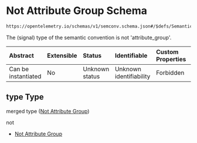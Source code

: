 # Not Attribute Group Schema

```txt
https://opentelemetry.io/schemas/v1/semconv.schema.json#/$defs/SemanticConventionBase/allOf/1/if/properties/type
```

The (signal) type of the semantic convention is not 'attribute\_group'.

| Abstract            | Extensible | Status         | Identifiable            | Custom Properties | Additional Properties | Access Restrictions | Defined In                                                                           |
| :------------------ | :--------- | :------------- | :---------------------- | :---------------- | :-------------------- | :------------------ | :----------------------------------------------------------------------------------- |
| Can be instantiated | No         | Unknown status | Unknown identifiability | Forbidden         | Allowed               | none                | [semconv.schema.json\*](../../../schemas/semconv.schema.json "open original schema") |

## type Type

merged type ([Not Attribute Group](../semantic/semconv-opentelemetry-semantic-convention-schema-definitions-semantic-convention-base-allof-not-attribute-group-not-attribute-group-properties-not-attribute-group.md))

not

* [Not Attribute Group](../semantic/semconv-opentelemetry-semantic-convention-schema-definitions-semantic-convention-base-allof-not-attribute-group-not-attribute-group-properties-not-attribute-group-not-attribute-group.md "check type definition")
